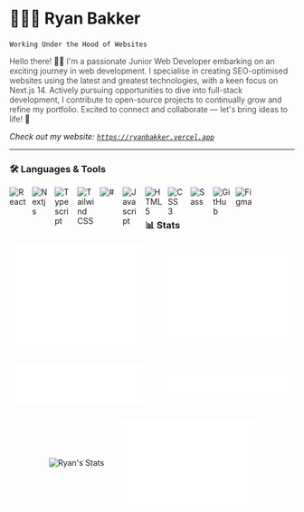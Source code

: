 # 🧑🏻‍💻 Ryan Bakker

`Working Under the Hood of Websites`<br/>

<p style="font-weight: 300">Hello there! 👋🏻 I'm a passionate Junior Web Developer embarking on an exciting journey in web development. I specialise in creating SEO-optimised websites using the latest and greatest technologies, with a keen focus on Next.js 14. Actively pursuing opportunities to dive into full-stack development, I contribute to open-source projects to continually grow and refine my portfolio. Excited to connect and collaborate — let's bring ideas to life! 🚀 </p>

<i> Check out my website: <a href="https://ryanbakker.vercel.app" target="_blank">`https://ryanbakker.vercel.app`</a> </i>

---

### 🛠️ Languages & Tools

<img align="left" alt="React" width="30px" style="padding-right: 10px;" src="https://cdn.jsdelivr.net/gh/devicons/devicon/icons/react/react-original.svg" />
<img align="left" alt="Nextjs" width="30px" style="padding-right: 10px;" src="https://cdn.jsdelivr.net/gh/devicons/devicon/icons/nextjs/nextjs-original.svg" />
<img align="left" alt="Typescript" width="30px" style="padding-right: 10px;" src="https://cdn.jsdelivr.net/gh/devicons/devicon/icons/typescript/typescript-plain.svg" />
<img align="left" alt="Tailwind CSS" width="30px" style="padding-right: 10px;" src="https://cdn.jsdelivr.net/gh/devicons/devicon/icons/tailwindcss/tailwindcss-plain.svg" />
<img align="left" alt="#" width="30px" style="padding-right: 10px;" src="https://api.iconify.design/logos:notion-icon.svg" />
<img align="left" alt="Javascript" width="30px" style="padding-right: 10px;" src="https://cdn.jsdelivr.net/gh/devicons/devicon/icons/javascript/javascript-plain.svg" />
<img align="left" alt="HTML 5" width="30px" style="padding-right: 10px;" src="https://cdn.jsdelivr.net/gh/devicons/devicon/icons/html5/html5-plain.svg" />
<img align="left" alt="CSS 3" width="30px" style="padding-right: 10px;" src="https://cdn.jsdelivr.net/gh/devicons/devicon/icons/css3/css3-plain.svg" />
<img align="left" alt="Sass" width="30px" style="padding-right: 10px;" src="https://cdn.jsdelivr.net/gh/devicons/devicon/icons/sass/sass-original.svg" />
<img align="left" alt="GitHub" width="30px" style="padding-right: 10px;" src="https://cdn.jsdelivr.net/gh/devicons/devicon/icons/github/github-original.svg" />
<img align="left" alt="Figma" width="30px" style="padding-right: 10px;" src="https://cdn.jsdelivr.net/gh/devicons/devicon/icons/figma/figma-original.svg" /><br/>

#

### 📊 Stats

<div style="display: flex; flex-wrap: wrap; justify-content: center; align-items: center; gap: 30px;">
<img style="max-width: 47%" src="/github-metrics.svg" alt="GitHub Metrics" width="400">
<img style="max-width: 47%" src="/metrics.plugin.isocalendar.fullyear.svg" alt="Isometric Calendar Full Year" width="400">
<img style="max-width: 47%" src="/metrics.plugin.languages.details.svg" alt="Most Used Languages" width="400">
<img style="max-width: 47%" src="/metrics.plugin.achievements.svg" alt="Achievements" width="400">
<img style="max-width: 46% !important" src="https://github-readme-stats.vercel.app/api?username=ryanbakker&show_icons=true&theme=transparent" alt="Ryan's Stats">
<img style="max-width: 47%" src="/metrics.plugin.calendar.full.svg" alt="Current Calendar" width="400">
</div>
